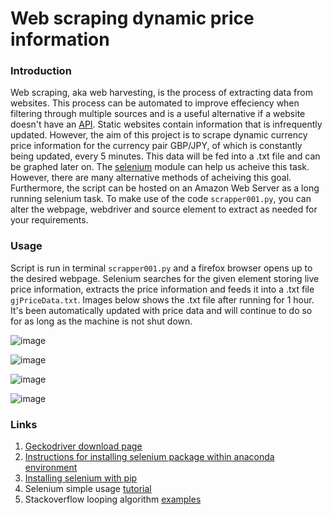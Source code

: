 # Web scraping dynamic price information 

### Introduction 
Web scraping, aka web harvesting, is the process of extracting data from websites. This process can be automated to improve effeciency when filtering through multiple sources and is a useful alternative if a website doesn't have an [API](https://www.ibm.com/cloud/learn/api). Static websites contain information that is infrequently updated. However, the aim of this project is to scrape dynamic currency price information for the currency pair GBP/JPY, of which is constantly being updated, every 5 minutes. This data will be fed into a .txt file and can be graphed later on. The [selenium](https://selenium-python.readthedocs.io/) module can help us acheive this task. However, there are many alternative methods of acheiving this goal. Furthermore, the script can be hosted on an Amazon Web Server as a long running selenium task. To make use of the code `scrapper001.py`, you can alter the webpage, webdriver and source element to extract as needed for your requirements.

### Usage

Script is run in terminal `scrapper001.py` and a firefox browser opens up to the desired webpage. Selenium searches for the given element storing live price information, extracts the price information and feeds it into a .txt file `gjPriceData.txt`. Images below shows the .txt file after running for 1 hour. It's been automatically updated with price data and will continue to do so for as long as the machine is not shut down. 

![image](https://user-images.githubusercontent.com/77082071/115752698-4437ea80-a392-11eb-9383-340276ef7ba1.png)

![image](https://user-images.githubusercontent.com/77082071/115753106-b8728e00-a392-11eb-8b0c-22284e381c9f.png)

![image](https://user-images.githubusercontent.com/77082071/115752726-4b5ef880-a392-11eb-8cc7-0d18abd7052b.png)

![image](https://user-images.githubusercontent.com/77082071/115752758-531e9d00-a392-11eb-8ce9-74a30e9aae1f.png)

### Links
1. [Geckodriver download page](https://github.com/mozilla/geckodriver/releases) 
2. [Instructions for installing selenium package within anaconda environment](https://anaconda.org/conda-forge/selenium)
3. [Installing selenium with pip](https://selenium-python.readthedocs.io/installation.html)
4. Selenium simple usage [tutorial](https://selenium-python.readthedocs.io/getting-started.html#simple-usage)
5. Stackoverflow looping algorithm [examples](https://stackoverflow.com/questions/35722465/python-repeat-an-algorithm-exactly-every-5th-minute-of-the-hour)
